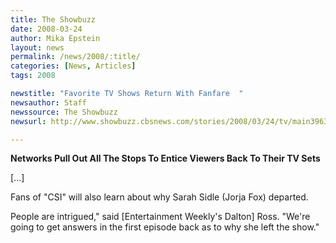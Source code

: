 ```yaml
---
title: The Showbuzz
date: 2008-03-24
author: Mika Epstein
layout: news
permalink: /news/2008/:title/
categories: [News, Articles]
tags: 2008

newstitle: "Favorite TV Shows Return With Fanfare  "
newsauthor: Staff  
newssource: The Showbuzz  
newsurl: http://www.showbuzz.cbsnews.com/stories/2008/03/24/tv/main3963566.shtml  

---
```


**Networks Pull Out All The Stops To Entice Viewers Back To Their TV Sets**

[...]

Fans of "CSI" will also learn about why Sarah Sidle (Jorja Fox) departed.

People are intrigued," said [Entertainment Weekly's Dalton] Ross. "We're going to get answers in the first episode back as to why she left the show."  
